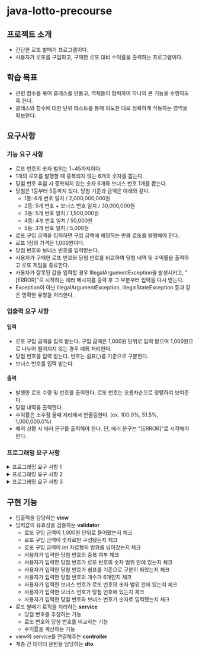 # java-lotto-precourse
## 프로젝트 소개
- 간단한 로또 발매기 프로그램이다.
- 사용자가 로또를 구입하고, 구매한 로또 대비 수익률을 출력하는 프로그램이다. 

## 학습 목표
- 관련 함수를 묶어 클래스를 만들고, 객체들이 협력하여 하나의 큰 기능을 수행하도록 한다.
- 클래스와 함수에 대한 단위 테스트를 통해 의도한 대로 정확하게 작동하는 영역을 확보한다.

## 요구사항
### 기능 요구 사항
- 로또 번호의 숫자 범위는 1~45까지이다. 
- 1개의 로또를 발행할 때 중복되지 않는 6개의 숫자를 뽑는다. 
- 당첨 번호 추첨 시 중복되지 않는 숫자 6개와 보너스 번호 1개를 뽑는다. 
- 당첨은 1등부터 5등까지 있다. 당첨 기준과 금액은 아래와 같다. 
  - 1등: 6개 번호 일치 / 2,000,000,000원 
  - 2등: 5개 번호 + 보너스 번호 일치 / 30,000,000원 
  - 3등: 5개 번호 일치 / 1,500,000원 
  - 4등: 4개 번호 일치 / 50,000원 
  - 5등: 3개 번호 일치 / 5,000원
- 로또 구입 금액을 입력하면 구입 금액에 해당하는 만큼 로또를 발행해야 한다. 
- 로또 1장의 가격은 1,000원이다. 
- 당첨 번호와 보너스 번호를 입력받는다. 
- 사용자가 구매한 로또 번호와 당첨 번호를 비교하여 당첨 내역 및 수익률을 출력하고 로또 게임을 종료한다. 
- 사용자가 잘못된 값을 입력할 경우 IllegalArgumentException을 발생시키고, "[ERROR]"로 시작하는 에러 메시지를 출력 후 그 부분부터 입력을 다시 받는다. 
- Exception이 아닌 IllegalArgumentException, IllegalStateException 등과 같은 명확한 유형을 처리한다.

### 입출력 요구 사항
#### 입력
- 로또 구입 금액을 입력 받는다. 구입 금액은 1,000원 단위로 입력 받으며 1,000원으로 나누어 떨어지지 않는 경우 예외 처리한다.
- 당첨 번호를 입력 받는다. 번호는 쉼표(,)를 기준으로 구분한다.
- 보너스 번호를 입력 받는다.

#### 출력
- 발행한 로또 수량 및 번호를 출력한다. 로또 번호는 오름차순으로 정렬하여 보여준다.
- 당첨 내역을 출력한다.
- 수익률은 소수점 둘째 자리에서 반올림한다. (ex. 100.0%, 51.5%, 1,000,000.0%)
- 예외 상황 시 에러 문구를 출력해야 한다. 단, 에러 문구는 "[ERROR]"로 시작해야 한다.

### 프로그래밍 요구 사항
<details>
<summary>프로그래밍 요구 사항 1</summary>
JDK 21 버전에서 실행 가능해야 한다.<br>
프로그램 실행의 시작점은 Application의 main()이다.<br>
build.gradle 파일은 변경할 수 없으며, 제공된 라이브러리 이외의 외부 라이브러리는 사용하지 않는다.<br>
프로그램 종료 시 System.exit()를 호출하지 않는다.<br>
프로그래밍 요구 사항에서 달리 명시하지 않는 한 파일, 패키지 등의 이름을 바꾸거나 이동하지 않는다.<br>
자바 코드 컨벤션을 지키면서 프로그래밍한다<br>
</details>

<details>
<summary>프로그래밍 요구 사항 2</summary>
iJndent(인덴트, 들여쓰기) depth를 3이 넘지 않도록 구현한다. 2까지만 허용한다.<br>
3항 연산자를 쓰지 않는다.<br>
함수(또는 메서드)가 한 가지 일만 하도록 최대한 작게 만들어라.<br>
JUnit 5와 AssertJ를 이용하여 정리한 기능 목록이 정상적으로 작동하는지 테스트 코드로 확인한다.
</details>

<details>
<summary>프로그래밍 요구 사항 3</summary>
함수(또는 메서드)의 길이가 15라인을 넘어가지 않도록 구현한다.<br>
else 예약어를 쓰지 않는다.<br>
Java Enum을 적용하여 프로그램을 구현한다.<br>
구현한 기능에 대한 단위 테스트를 작성한다. 단, UI(System.out, System.in, Scanner) 로직은 제외한다.
</details>

## 구현 기능
- 입출력을 담당하는 **view**
- 입력값의 유효성을 검증하는 **validator**
  - 로또 구입 금액이 1,000원 단위로 들어왔는지 체크
  - 로또 구입 금액이 숫자로만 구성됐는지 체크
  - 로또 구입 금액이 int 자료형의 범위를 넘어갔는지 체크
  - 사용자가 입력한 당첨 번호의 중복 여부 체크
  - 사용자가 입력한 당첨 번호가 로또 번호의 숫자 범위 안에 있는지 체크
  - 사용자가 입력한 당첨 번호가 쉼표를 기준으로 구분이 되었는지 체크
  - 사용자가 입력한 당첨 번호의 개수가 6개인지 체크
  - 사용자가 입력한 보너스 번호가 로또 번호의 숫자 범위 안에 있는지 체크
  - 사용자가 입력한 보너스 번호가 당첨 번호에 있는지 체크
  - 사용자가 입력한 당첨 번호와 보너스 번호가 숫자로 입력됐는지 체크
- 로또 발매기 로직을 처리하는 **service**
  - 당첨 번호를 추첨하는 기능
  - 로또 번호와 당첨 번호를 비교하는 기능
  - 수익률을 계산하는 기능
- view와 service를 연결해주는 **controller**
- 계층 간 데이터 운반을 담당하는 **dto**
